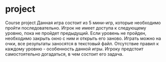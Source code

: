 # project
Course project
Данная игра состоит из 5 мини-игр, которые необходимо пройти последовательно.
Игрок не имеет доступа к следующему уровню, пока не пройдет предыдущий.
Если уровень не пройден, необходимо закрыть окно с ним и открыть его заново.
Играть можно на очки, все результаты заносятся в текстовый файл.
Отсутствие правил к каждому уровню - особенность данной игры.
Игроку предстоит самостоятельно догадаться, в чем состоит его задача.
